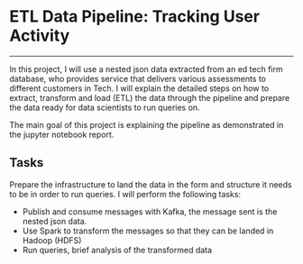 # ETL Data Pipeline: Tracking User Activity
--------

In this project, I will use a nested json data extracted from an ed tech firm database, who provides service that delivers various assessments to different customers in Tech. I will explain the detailed steps on how to extract, transform and load (ETL) the data through the pipeline and prepare the data ready for data scientists to run queries on.

The main goal of this project is explaining the pipeline as demonstrated in the jupyter notebook report.

## Tasks

Prepare the infrastructure to land the data in the form and structure it needs to be in order to run queries. I will perform the following tasks:

- Publish and consume messages with Kafka, the message sent is the nested json data.
- Use Spark to transform the messages so that they can be landed in Hadoop (HDFS)
- Run queries, brief analysis of the transformed data  
